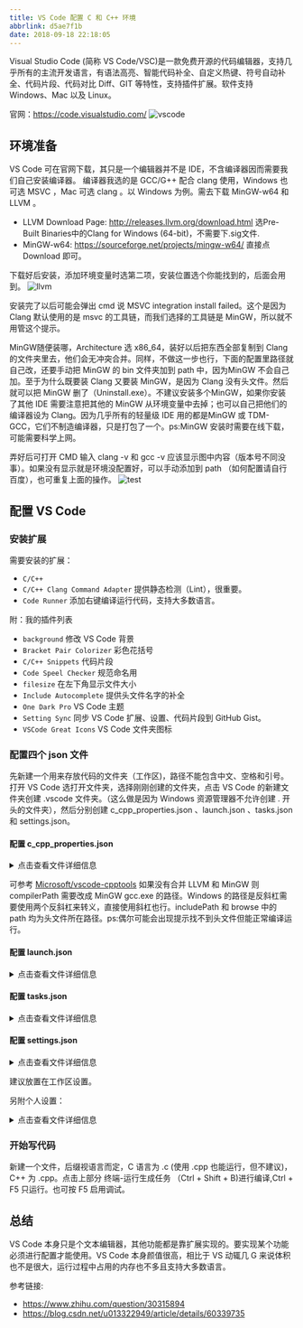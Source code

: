 ```yaml
---
title: VS Code 配置 C 和 C++ 环境
abbrlink: d5ae7f1b
date: 2018-09-18 22:18:05
---
```

Visual Studio Code (简称 VS Code/VSC)是一款免费开源的代码编辑器，支持几乎所有的主流开发语言，有语法高亮、智能代码补全、自定义热键、符号自动补全、代码片段、代码对比 Diff、GIT 等特性，支持插件扩展。软件支持 Windows、Mac 以及 Linux。

官网：<https://code.visualstudio.com/>
![vscode](https://i.loli.net/2019/06/08/5cfb5b61c8e8413483.jpg)
<!-- more -->

## 环境准备

VS Code 可在官网下载，其只是一个编辑器并不是 IDE，不含编译器因而需要我们自己安装编译器。
编译器我选的是 GCC/G++ 配合 clang 使用，Windows 也可选 MSVC ，Mac 可选 clang 。以 Windows 为例。需去下载 MinGW-w64 和 LLVM 。

- LLVM Download Page: <http://releases.llvm.org/download.html> 选Pre-Built Binaries中的Clang for Windows (64-bit)，不需要下.sig文件.
- MinGW-w64: <https://sourceforge.net/projects/mingw-w64/> 直接点 Download 即可。

下载好后安装，添加环境变量时选第二项，安装位置选个你能找到的，后面会用到。
![llvm](https://i.loli.net/2019/06/08/5cfb5b33bb73768144.jpg)

安装完了以后可能会弹出 cmd 说 MSVC integration install failed。这个是因为 Clang 默认使用的是 msvc 的工具链，而我们选择的工具链是 MinGW，所以就不用管这个提示。

MinGW随便装哪，Architecture 选 x86_64，装好以后把东西全部复制到 Clang的文件夹里去，他们会无冲突合并。同样，不做这一步也行，下面的配置里路径就自己改，还要手动把 MinGW 的 bin 文件夹加到 path 中，因为MinGW 不会自己加。至于为什么既要装 Clang 又要装 MinGW，是因为 Clang 没有头文件。然后就可以把 MinGW 删了（Uninstall.exe）。不建议安装多个MinGW，如果你安装了其他 IDE 需要注意把其他的 MinGW 从环境变量中去掉；也可以自己把他们的编译器设为 Clang。因为几乎所有的轻量级 IDE 用的都是MinGW 或 TDM-GCC，它们不制造编译器，只是打包了一个。ps:MinGW 安装时需要在线下载，可能需要科学上网。

弄好后可打开 CMD 输入 clang -v 和 gcc -v 应该显示图中内容（版本号不同没事）。如果没有显示就是环境没配置好，可以手动添加到 path （如何配置请自行百度），也可重复上面的操作。
![test](https://i.loli.net/2019/06/08/5cfb5b33e542735446.jpg)

## 配置 VS Code

### 安装扩展

需要安装的扩展：

- `C/C++`
- `C/C++ Clang Command Adapter` 提供静态检测（Lint），很重要。
- `Code Runner` 添加右键编译运行代码，支持大多数语言。

附：我的插件列表

- `background` 修改 VS Code 背景
- `Bracket Pair Colorizer` 彩色花括号
- `C/C++ Snippets` 代码片段
- `Code Speel Checker` 规范命名用
- `filesize` 在左下角显示文件大小
- `Include Autocomplete` 提供头文件名字的补全
- `One Dark Pro` VS Code 主题
- `Setting Sync` 同步 VS Code 扩展、设置、代码片段到 GitHub Gist。
- `VSCode Great Icons` VS Code 文件夹图标

### 配置四个 json 文件

先新建一个用来存放代码的文件夹（工作区)，路径不能包含中文、空格和引号。打开 VS Code 选打开文件夹，选择刚刚创建的文件夹，点击 VS Code 的新建文件夹创建 .vscode 文件夹。（这么做是因为 Windows 资源管理器不允许创建 . 开头的文件夹），然后分别创建 c_cpp_properties.json 、launch.json 、tasks.json 和 settings.json。

#### 配置 c_cpp_properties.json

<details>
<summary>点击查看文件详细信息</summary>

```json
{
    "configurations": [
        {
            "name": "Win32",
            "intelliSenseMode": "clang-x64",
            "includePath": [
                "${workspaceFolder}",
                "C:/Program Files/Program Files/LLVM/lib/gcc/x86_64-w64-mingw32/8.1.0/include/c++",
                "C:/Program Files/Program Files/LLVM/lib/gcc/x86_64-w64-mingw32/8.1.0/include/c++/x86_64-w64-mingw32",
                "C:/Program Files/Program Files/LLVM/lib/gcc/x86_64-w64-mingw32/8.1.0/include/c++/backward",
                "C:/Program Files/LLVM/lib/gcc/x86_64-w64-mingw32/8.1.0/include",
                "C:/Program Files/LLVM/include",
                "C:/Program Files/LLVM/x86_64-w64-mingw32/include",
                "C:/Program Files/LLVM/lib/gcc/x86_64-w64-mingw32/8.1.0/include-fixed",
                "C:/Program Files/LLVM/lib/gcc/x86_64-w64-mingw32/8.1.0/include/c++",
                "C:/Program Files/LLVM/lib/gcc/x86_64-w64-mingw32/8.1.0/include/c++/tr1"
            ],
            "defines": [
                "_DEBUG",
                "UNICODE",
                "__GNUC__=7",
                "__cdecl=__attribute__((__cdecl__))"
            ],
            "browse": {
                "path": [
                    "${workspaceFolder}",
                    "C:/Program Files/LLVM/lib/gcc/x86_64-w64-mingw32/8.1.0/include/c++",
                    "C:/Program Files/LLVM/lib/gcc/x86_64-w64-mingw32/8.1.0/include/c++/x86_64-w64-mingw32",
                    "C:/Program Files/LLVM/lib/gcc/x86_64-w64-mingw32/8.1.0/include/c++/backward",
                    "C:/Program Files/LLVM/lib/gcc/x86_64-w64-mingw32/8.1.0/include",
                    "C:/Program Files/LLVM/include",
                    "C:/Program Files/LLVM/x86_64-w64-mingw32/include",
                    "C:/Program Files/LLVM/lib/gcc/x86_64-w64-mingw32/8.1.0/include-fixed"
                ],
                "limitSymbolsToIncludedHeaders": true,
                "databaseFilename": ""
            },
            "compilerPath": "C:\\Program Files\\LLVM\\bin\\gcc.exe",
            "cStandard": "c11",
            "cppStandard": "c++17"
        }
    ],
    "version": 4
}
```
</details>

可参考 [Microsoft/vscode-cpptools](https://github.com/Microsoft/vscode-cpptools/blob/master/Documentation/LanguageServer/MinGW.md) 如果没有合并 LLVM 和 MinGW 则 compilerPath 需要改成 MinGW gcc.exe 的路径。Windows 的路径是反斜杠需要使用两个反斜杠来转义，直接使用斜杠也行。includePath 和 browse 中的 path 均为头文件所在路径。ps:偶尔可能会出现提示找不到头文件但能正常编译运行。

#### 配置 launch.json

<details>
<summary>点击查看文件详细信息</summary>

```json
// https://github.com/Microsoft/vscode-cpptools/blob/master/launch.md
{
    "version": "0.2.0",
    "configurations": [
        {
            "name": "C Launch", //C 语言调试配置名称
            "type": "cppdbg", // 配置类型，这里只能为cppdbg
            "request": "launch", // 请求配置类型，可以为launch（启动）或attach（附加）
            "program": "${fileDirname}/${fileBasenameNoExtension}.exe", // 将要进行调试的程序的路径
            "args": [], // 程序调试时传递给程序的命令行参数，一般设为空即可
            "stopAtEntry": false, // 设为true时程序将暂停在程序入口处
            "cwd": "${workspaceFolder}", // 调试程序时的工作目录
            "environment": [], // （环境变量？）
            "externalConsole": true, // 调试时是否显示控制台窗口，一般设置为true显示控制台
            "internalConsoleOptions": "neverOpen", // 如果不设为neverOpen，调试时会跳到“调试控制台”选项卡，你应该不需要对gdb手动输命令吧？
            "MIMode": "gdb", // 指定连接的调试器，可以为gdb或lldb。但目前lldb在windows下没有预编译好的版本。
            "miDebuggerPath": "C:/Program Files/LLVM/bin/gdb.exe", // 调试器路径。
            "setupCommands": [
                    {
                        "description": "Enable pretty-printing for gdb",
                        "text": "-enable-pretty-printing",
                        "ignoreFailures": true
                    }
                ],
            "preLaunchTask": "CCompile", // 调试会话开始前执行的任务，一般为编译程序。与tasks.json的label相对应
        },

        {
            "name": "C++ Launch", // C++ 调试配置名称
            "type": "cppdbg", // 配置类型，这里只能为cppdbg
            "request": "launch", // 请求配置类型，可以为launch（启动）或attach（附加）
            "program": "${fileDirname}/${fileBasenameNoExtension}.exe", // 将要进行调试的程序的路径
            "args": [], // 程序调试时传递给程序的命令行参数，一般设为空即可
            "stopAtEntry": false, // 设为true时程序将暂停在程序入口处
            "cwd": "${workspaceFolder}", // 调试程序时的工作目录
            "environment": [], // （环境变量？）
            "externalConsole": true, // 调试时是否显示控制台窗口，一般设置为true显示控制台
            "internalConsoleOptions": "neverOpen", // 如果不设为neverOpen，调试时会跳到“调试控制台”选项卡
            "MIMode": "gdb", // 指定连接的调试器
            "miDebuggerPath": "C:/Program Files/LLVM/bin/gdb.exe", // 调试器路径。
            "setupCommands": [
                {
                    "description": "Enable pretty-printing for gdb",
                    "text": "-enable-pretty-printing",
                    "ignoreFailures": false
                }
            ],
            "preLaunchTask": "C++Compile" // 调试会话开始前执行的任务，一般为编译程序。与tasks.json的label相对应
        }
    ]
}
```

</details>

#### 配置 tasks.json

<details>
<summary>点击查看文件详细信息</summary>

```json
// https://code.visualstudio.com/docs/editor/tasks
{
    "version": "2.0.0",
    "tasks": [
        {
            "label": "CCompile", // 任务名称，与launch.json的preLaunchTask相对应
            "command": "clang", // 要使用的编译器
            "args": [
                "${file}",
                "-o", // 指定输出文件名，不加该参数则默认输出a.exe
                "${fileDirname}/${fileBasenameNoExtension}.exe",
                "-g", // 生成和调试有关的信息
                "-Wall", // 开启额外警告
                "-static-libgcc", // 静态链接
                "-fcolor-diagnostics",
                "--target=x86_64-w64-mingw", // 默认target为msvc，不加这一条就会找不到头文件
                "-std=c11"
            ], // 编译命令参数
            "type": "shell",
            "group": "build",
            "presentation": {
                "echo": true,
                "reveal": "never", // 在“终端”中显示编译信息的策略，可以为always，silent，never。具体参见VSC的文档
                "focus": false,
                "panel": "shared" // 不同的文件的编译信息共享一个终端面板
            }
        },
        {
            "label": "C++Compile", // 任务名称，与launch.json的preLaunchTask相对应
            "command": "clang++", // 要使用的编译器
            "args": [
                "${file}",
                "-o", // 指定输出文件名，不加该参数则默认输出a.exe
                "${fileDirname}/${fileBasenameNoExtension}.exe",
                "-g", // 生成和调试有关的信息
                "-Wall", // 开启额外警告
                "-static-libgcc", // 静态链接
                "-fcolor-diagnostics",
                "--target=x86_64-w64-mingw", // 默认target为msvc，不加这一条就会找不到头文件
                "-std=c++17"
            ], // 编译命令参数
            "type": "shell",
            "group": "build",
            "presentation": {
                "echo": true,
                "reveal": "never", // 在“终端”中显示编译信息的策略，可以为always，silent，never。具体参见VSC的文档
                "focus": false, // 设为true后可以使执行task时焦点聚集在终端，但对编译c和c++来说，设为true没有意义
                "panel": "shared" // 不同的文件的编译信息共享一个终端面板
            }
            // "problemMatcher":"$gcc" // 如果你不使用clang，去掉前面的注释符，并在上一条之后加个逗号。)
        }
    ]
}
```

</details>

#### 配置 settings.json

<details>
<summary>点击查看文件详细信息</summary>

```json
{
    "code-runner.runInTerminal": true, // 设置成false会在“输出”中输出，无法交互
    "code-runner.executorMap": {
        "c": "cd $dir && clang $fileName -o $fileNameWithoutExt.exe -Wall -g -Og -static-libgcc -fcolor-diagnostics --target=x86_64-w64-mingw -std=c11 && $dir$fileNameWithoutExt",
        "cpp": "cd $dir && clang++ $fileName -o $fileNameWithoutExt.exe -Wall -g -Og -static-libgcc -fcolor-diagnostics --target=x86_64-w64-mingw -std=c++17 && $dir$fileNameWithoutExt"
    }, // 设置code runner的命令行
    "code-runner.saveFileBeforeRun": true, // run code前保存
    "code-runner.preserveFocus": true, // 若为false，run code后光标会聚焦到终端上。如果需要频繁输入数据可设为false
    "code-runner.clearPreviousOutput": false, // 每次run code前清空属于code runner的终端消息

    "C_Cpp.clang_format_sortIncludes": true, // 格式化时调整include的顺序（按字母排序）
    "C_Cpp.intelliSenseEngine": "Default", // 可以为Default或Tag Parser，后者较老，功能较简单。具体差别参考cpptools插件文档
    "C_Cpp.errorSquiggles": "Disabled", // 因为有clang的lint，所以关掉
    "editor.formatOnType": true, // 输入时就进行格式化，默认触发字符较少，分号可以触发
    "editor.snippetSuggestions": "top", // snippets代码优先显示补全

    "clang.cflags": [ // 控制c语言静态检测的参数
        "--target=x86_64-w64-mingw",
        "-std=c11",
        "-Wall"
    ],
    "clang.cxxflags": [ // 控制c++静态检测时的参数
        "--target=x86_64-w64-mingw",
        "-std=c++17",
        "-Wall"
    ],
    "files.associations": {
        "iostream": "cpp",
        "iomanip": "cpp",
        "array": "cpp",
        "string_view": "cpp",
        "random": "cpp",
        "ostream": "cpp",
        "atomic": "cpp",
        "*.tcc": "cpp",
        "cctype": "cpp",
        "chrono": "cpp",
        "clocale": "cpp",
        "cmath": "cpp",
        "complex": "cpp",
        "condition_variable": "cpp",
        "cstdint": "cpp",
        "cstdio": "cpp",
        "cstdlib": "cpp",
        "cstring": "cpp",
        "ctime": "cpp",
        "cwchar": "cpp",
        "cwctype": "cpp",
        "exception": "cpp",
        "fstream": "cpp",
        "initializer_list": "cpp",
        "iosfwd": "cpp",
        "istream": "cpp",
        "limits": "cpp",
        "memory": "cpp",
        "mutex": "cpp",
        "new": "cpp",
        "numeric": "cpp",
        "ratio": "cpp",
        "sstream": "cpp",
        "stdexcept": "cpp",
        "streambuf": "cpp",
        "system_error": "cpp",
        "thread": "cpp",
        "tuple": "cpp",
        "type_traits": "cpp",
        "typeinfo": "cpp",
        "utility": "cpp"
    },
    "cSpell.language": "en",
    "clang.completion.enable":true // 效果稍好，如果卡，可关掉
}
```

</details>

建议放置在工作区设置。

另附个人设置：
<details>
<summary>点击查看文件详细信息</summary>

```json
{
    "editor.fontFamily": "Consolas, 微软雅黑", // 控制编辑器字体
    "workbench.colorTheme": "One Dark Pro", // 主题
    "files.trimTrailingWhitespace": true,
    "sync.gist": "xxxxxxxxxxxxxxxxxxxxx", //settings sync gist
    "sync.lastUpload": "2018-06-24T05:40:57.167Z",
    "sync.forceDownload": false,
    "sync.askGistName": false,
    "sync.removeExtensions": true,
    "sync.syncExtensions": true,
    "workbench.iconTheme": "vscode-great-icons", // 文件夹图标
    "files.autoSave": "afterDelay", // 自动保存方式
    "files.autoSaveDelay": 120000, // 自动保存延迟
    "editor.dragAndDrop": false, // 选中文字后，可以拖动它们调整位置
    "explorer.confirmDragAndDrop": false,
    "explorer.confirmDelete": false,
    "files.autoGuessEncoding": true, // 自动检测文件编码
    "sync.autoDownload": false, // 自动下载备份
    "sync.autoUpload": false, //自动上传备份
    "sync.lastDownload": "",
    "sync.host": "",
    "sync.pathPrefix": "",
    "sync.quietSync": false,
    "cSpell.language": "en",
    "editor.multiCursorModifier": "ctrlCmd",
    "git.ignoreMissingGitWarning": true,
}
```

</details>

### 开始写代码

新建一个文件，后缀视语言而定，C 语言为 .c (使用 .cpp 也能运行，但不建议)，C++ 为 .cpp。点击上部分 终端-运行生成任务 （Ctrl + Shift + B)进行编译,Ctrl + F5 只运行。也可按 F5 启用调试。

## 总结

VS Code 本身只是个文本编辑器，其他功能都是靠扩展实现的。要实现某个功能必须进行配置才能使用。VS Code 本身颜值很高，相比于 VS 动辄几 G 来说体积也不是很大，运行过程中占用的内存也不多且支持大多数语言。

参考链接:

- <https://www.zhihu.com/question/30315894>
- <https://blog.csdn.net/u013322949/article/details/60339735>
